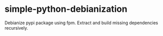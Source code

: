 # simple-python-debianization

Debianize pypi package using fpm. Extract and build missing dependencies recursively.


